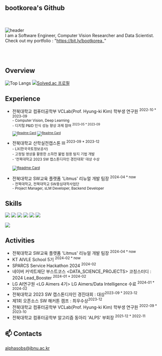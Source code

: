 ## bootkorea's Github
</br><br/>
![header](https://capsule-render.vercel.app/api?type=waving&color=gradient&height=250&section=header&text=bootkorea&fontSize=90)
<br/>
 I am a Software Engineer, Computer Vision Researcher and Data Scientist.<br/>
 Check out my portfolio : "https://bit.ly/bootkorea_"

<br/><br/>

## Overview
![Top Langs](https://github-readme-stats.vercel.app/api/top-langs/?username=bootkorea&hide=jupyter+notebook&layout=compact&theme=blue-green)
[![Solved.ac 프로필](http://mazassumnida.wtf/api/v2/generate_badge?boj=alphasobs)](https://solved.ac/alphasobs)


## Experience
- 전북대학교 컴퓨터공학부 VCLab(Prof. Hyung-ki Kim) 학부생 연구원 <sup>2022-10 * 2023-09
	<br> - Computer Vision, Deep Learning
	<br> - 디지털 P&ID 인식 성능 향상 과제 참여 <sup>2023-05 * 2023-09
<br><br/>
[![Readme Card](https://github-readme-stats.vercel.app/api/pin/?username=bootkorea&repo=PNID_big_symbol)](https://github.com/bootkorea/PNID_big_symbol)
[![Readme Card](https://github-readme-stats.vercel.app/api/pin/?username=diskhkme&repo=PNID)](https://github.com/diskhkme/PNID)
<br><br/>
- 전북대학교 산학실전캡스톤 III <sup>2023-09 * 2023-12
	<br> - LX(한국국토정보공사)
	<br> - 고정밀 영상을 활용한 소하천 불법 점용 탐지 기법 개발
	<br> - '전북대학교 2023 SW 캡스톤디자인 경진대회' 대상 수상
</br><br/>
[![Readme Card](https://github-readme-stats.vercel.app/api/pin/?username=bootkorea&repo=JBNU_Capstone-2023)](https://github.com/tjdeo1102/JBNU_Capstone-2023)
<br><br/>
- 전북대학교 SW교육 플랫폼 'Litmus' 리뉴얼 개발 팀장 <sup>2024-04 * now
	<br> - 전북대학교, 전북대학교 SW중심대학사업단
	<br> - Project Manager, sLM Developer, Backend Developer


## Skills
<img src="https://img.shields.io/badge/Python-3776AB?style=for-the-badge&logo=python&logoColor=white"/> </t>
<img src="https://img.shields.io/badge/C++-00599C?style=for-the-badge&logo=cplusplus&logoColor=white"/>
<img src="https://img.shields.io/badge/C-A8B9CC?style=for-the-badge&logo=c&logoColor=black"/>
<img src="https://img.shields.io/badge/pytorch-EE4C2C?style=for-the-badge&logo=pytorch&logoColor=black"/> 
<img src="https://img.shields.io/badge/tensorflow-FF6F00?style=for-the-badge&logo=tensorflow&logoColor=black"/>
<img src="https://img.shields.io/badge/pandas-150458?style=for-the-badge&logo=pandas&logoColor=white"/> </t>

<img src="https://img.shields.io/badge/SQLD-FAED7D?style=for-the-badge&logo=coveralls&logoColor=black"/>

## Activities
- 전북대학교 SW교육 플랫폼 'Litmus' 리뉴얼 개발 팀장 <sup>2024-04 * now
- KT AIVLE School 5기 <sup>2024-02 * now
- SPARCS Service Hackathon 2024 <sup>2024-02
- 네이버 커넥트재단 부스트코스 <DATA_SCIENCE_PROJECTS> 코칭스터디 : 2024 Lead_Booster <sup>2024-01 * 2024-02
- LG AI연구원 <LG Aimers 4기> LG Aimers/Data Intelligence 수료 <sup>2024-01 * 2024-02
- 전북대학교 2023 SW 캡스톤디자인 경진대회 : 대상<sup>2023-09 * 2023-12
- 제1회 오픈소스 SW 해커톤 캠프 : 최우수상<sup>2023-12
- 전북대학교 컴퓨터공학부 VCLab(Prof. Hyung-ki Kim) 학부생 연구원 <sup>2022-09 * 2023-10
- 전북대학교 컴퓨터공학부 알고리즘 동아리 'ALPS' 부회장 <sup>2021-12 * 2022-11

## 📫 Contacts
alphasobs@jbnu.ac.kr
